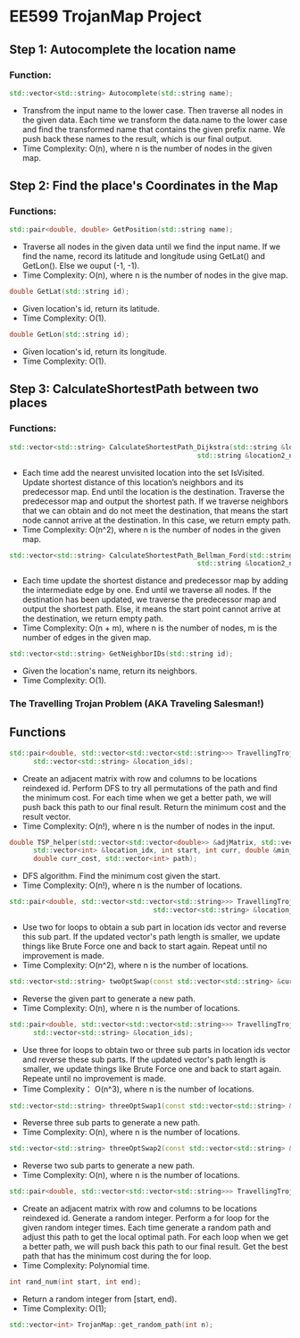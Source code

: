 # EE599 TrojanMap Project
## Step 1: Autocomplete the location name
### Function:
```c++
std::vector<std::string> Autocomplete(std::string name);
```
- Transfrom the input name to the lower case. Then traverse all nodes in the given data. Each time we transform the data.name to the lower case and find the transformed name that contains the given prefix name. We push back these names to the result, which is our final output.
- Time Complexity: O(n), where n is the number of nodes in the given map.

## Step 2: Find the place's Coordinates in the Map
### Functions:
```c++
std::pair<double, double> GetPosition(std::string name);
```
- Traverse all nodes in the given data until we find the input name. If we find the name, record its latitude and longitude using GetLat() and GetLon(). Else we ouput (-1, -1).
- Time Complexity: O(n), where n is the number of nodes in the give map.
```c++
double GetLat(std::string id);
```
- Given location's id, return its latitude.
- Time Complexity: O(1).
```c++
double GetLon(std::string id);
```
- Given location's id, return its longitude.
- Time Complexity: O(1).

## Step 3: CalculateShortestPath between two places
### Functions:
```c++
std::vector<std::string> CalculateShortestPath_Dijkstra(std::string &location1_name,
                                               std::string &location2_name);
```
- Each time add the nearest unvisited location into the set IsVisited. Update shortest distance of this location’s neighbors and its predecessor map. End until the location is the destination. Traverse the predecessor map and output the shortest path. If we traverse neighbors that we can obtain and do not meet the destination, that means the start node cannot arrive at the destination. In this case, we return empty path.
- Time Complexity: O(n^2), where n is the number of nodes in the given map.
```c++
std::vector<std::string> CalculateShortestPath_Bellman_Ford(std::string &location1_name,
                                               std::string &location2_name);
```
- Each time update the shortest distance and predecessor map by adding the intermediate edge by one. End until we traverse all nodes. If the destination has been updated, we traverse the predecessor map and output the shortest path. Else, it means the start point cannot arrive at the destination, we return empty path.
- Time Complexity: O(n + m), where n is the number of nodes, m is the number of edges in the given map.
```c++
std::vector<std::string> GetNeighborIDs(std::string id);
```
- Given the location's name, return its neighbors.
- Time Complexity: O(1).

### The Travelling Trojan Problem (AKA Traveling Salesman!)
## Functions
```c++
std::pair<double, std::vector<std::vector<std::string>>> TravellingTrojan(
      std::vector<std::string> &location_ids);
```
- Create an adjacent matrix with row and columns to be locations reindexed id. Perform DFS to try all permutations of the path and find the minimum cost. For each time when we get a better path, we will push back this path to our final result. Return the minimum cost and the result vector.
- Time Complexity: O(n!), where n is the number of nodes in the input.
```c++
double TSP_helper(std::vector<std::vector<double>> &adjMatrix, std::vector<std::vector<int>> &results_idx,
      std::vector<int> &location_idx, int start, int curr, double &min_cost, 
      double curr_cost, std::vector<int> path);
```
- DFS algorithm. Find the minimum cost given the start.
- Time Complexity: O(n!), where n is the number of locations.
```c++
std::pair<double, std::vector<std::vector<std::string>>> TravellingTrojan_2opt(
                                    std::vector<std::string> &location_ids);
```
- Use two for loops to obtain a sub part in location ids vector and reverse this sub part. If the updated vector's path length is smaller, we update things like Brute Force one and back to start again. Repeat until no improvement is made.
- Time Complexity: O(n^2), where n is the number of locations.
```c++
std::vector<std::string> twoOptSwap(const std::vector<std::string> &curr_path, int i, int j);
```
- Reverse the given part to generate a new path.
- Time Complexity: O(n), where n is the number of locations.
```c++
std::pair<double, std::vector<std::vector<std::string>>> TravellingTrojan_3opt(
      std::vector<std::string> &location_ids);
```
- Use three for loops to obtain two or three sub parts in location ids vector and reverse these sub parts. If the updated vector's path length is smaller, we update things like Brute Force one and back to start again. Repeate until no improvement is made.
- Time Complexity： O(n^3), where n is the number of locations.
```c++
std::vector<std::string> threeOptSwap1(const std::vector<std::string> &curr_path, int i, int j, int k);
```
- Reverse three sub parts to generate a new path.
- Time Complexity: O(n), where n is the number of locations.
```c++
std::vector<std::string> threeOptSwap2(const std::vector<std::string> &curr_path, int i, int j, int k);
```
- Reverse two sub parts to generate a new path.
- Time Complexity: O(n), where n is the number of locations.
```c++
std::pair<double, std::vector<std::vector<std::string>>> TravellingTrojan_genetic;
```
- Create an adjacent matrix with row and columns to be locations reindexed id. Generate a random integer. Perform a for loop for the given random integer times. Each time generate a random path and adjust this path to get the local optimal path. For each loop when we get a better path, we will push back this path to our final result. Get the best path that has the minimum cost during the for loop.
- Time Complexity: Polynomial time.
```c++
int rand_num(int start, int end);
```
- Return a random integer from [start, end).
- Time Complexity: O(1);
```c++
std::vector<int> TrojanMap::get_random_path(int n);
```
